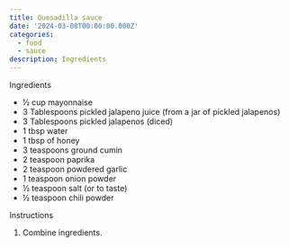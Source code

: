 ```yaml
---
title: Quesadilla sauce
date: '2024-03-08T00:00:00.000Z'
categories:
  - food
  - sauce
description: Ingredients
---
```

Ingredients
- ½ cup mayonnaise
- 3 Tablespoons pickled jalapeno juice (from a jar of pickled jalapenos)
- 3 Tablespoons pickled jalapenos (diced)
- 1 tbsp water
- 1 tbsp of honey
- 3 teaspoons ground cumin 
- 2 teaspoon paprika
- 2 teaspoon powdered garlic 
- 1 teaspoon onion powder
- ½ teaspoon salt (or to taste)
- ½ teaspoon chili powder


Instructions
1. Combine ingredients.
